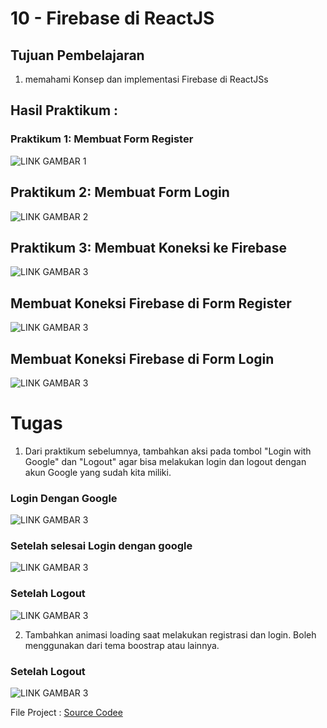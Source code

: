 # 10 - Firebase di ReactJS

## Tujuan Pembelajaran

1. memahami Konsep dan implementasi Firebase di ReactJSs

## Hasil Praktikum :

### Praktikum 1: Membuat Form Register
![LINK GAMBAR 1](img/praktikum1.jpg)

## Praktikum 2: Membuat Form Login
![LINK GAMBAR 2](img/praktikum2.jpg)

## Praktikum 3: Membuat Koneksi ke Firebase
![LINK GAMBAR 3](img/praktikum3_1.jpg)

## Membuat Koneksi Firebase di Form Register
![LINK GAMBAR 3](img/praktikum3_2.jpg)

## Membuat Koneksi Firebase di Form Login
![LINK GAMBAR 3](img/praktikum3_3.jpg)

# Tugas
1. Dari praktikum sebelumnya, tambahkan aksi pada tombol "Login with Google" dan "Logout" agar bisa melakukan login dan logout dengan akun Google yang sudah kita miliki.
### Login Dengan Google
![LINK GAMBAR 3](img/tugas1.jpg)

### Setelah selesai Login dengan google
![LINK GAMBAR 3](img/tugas1_2.jpg)

### Setelah Logout 
![LINK GAMBAR 3](img/tugas1_3.jpg)

2. Tambahkan animasi loading saat melakukan registrasi dan login. Boleh menggunakan dari tema boostrap atau lainnya.

### Setelah Logout 
![LINK GAMBAR 3](img/tugas2.jpg)

File Project : [Source Codee](../../src/10_Firebase_di_ReactJS/src)
